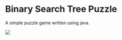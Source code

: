 Binary Search Tree Puzzle
=========================

A simple puzzle game written using java.

![](https://raw.github.com/bjcrawford/BST-Puzzle/master/res/title.png)
